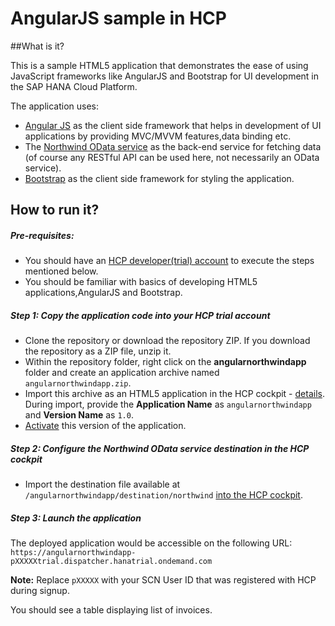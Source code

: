 # AngularJS sample in HCP

##What is it?

This is a sample HTML5 application that demonstrates the ease of using JavaScript frameworks like AngularJS and Bootstrap 
for UI development in the SAP HANA Cloud Platform.

The application uses:

- [Angular JS](https://angularjs.org/) as the client side framework that helps in development of UI applications by providing MVC/MVVM features,data binding etc.
- The [Northwind OData service](http://services.odata.org/V4/Northwind/Northwind.svc/) as the back-end service for fetching data (of course any RESTful API can be used here, not necessarily an OData service).
- [Bootstrap](http://services.odata.org/V4/Northwind/Northwind.svc/) as the client side framework for styling the application.

## How to run it?

##### Pre-requisites:
- You should have an [HCP developer(trial) account](https://account.hanatrial.ondemand.com/cockpit) to execute the steps mentioned below.
- You should be familiar with basics of developing HTML5 applications,AngularJS and Bootstrap.

##### Step 1: Copy the application code into your HCP trial account

- Clone the repository or download the repository ZIP. If you download the repository as a ZIP file, unzip it. 
- Within the repository folder, right click on the **angularnorthwindapp** folder and create an application archive named `angularnorthwindapp.zip`.
- Import this archive as an HTML5 application in the HCP cockpit - [details](https://help.hana.ondemand.com/help/frameset.htm?b8d879c30b44455d906bfa4c35b8221d.html). <BR>
  During import, provide the **Application Name** as `angularnorthwindapp` and **Version Name** as `1.0`.
- [Activate](https://help.hana.ondemand.com/help/frameset.htm?dfaaf837ca5f4ff8bb25907a342a1416.html) this version of the application.

##### Step 2: Configure the Northwind OData service destination in the HCP cockpit

- Import the destination file available at `/angularnorthwindapp/destination/northwind` [into the HCP cockpit](https://help.hana.ondemand.com/help/frameset.htm?a2550c3fcf2b430f94f99072677bf9ec.html).

##### Step 3: Launch the application
The deployed application would be accessible on the following URL: <BR>
`https://angularnorthwindapp-pXXXXXtrial.dispatcher.hanatrial.ondemand.com`

**Note:** Replace `pXXXXX` with your SCN User ID that was registered with HCP during signup. 

You should see a table displaying list of invoices.








